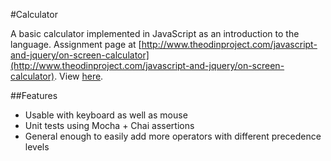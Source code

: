 #Calculator

A basic calculator implemented in JavaScript as an introduction to the language. Assignment page at [http://www.theodinproject.com/javascript-and-jquery/on-screen-calculator](http://www.theodinproject.com/javascript-and-jquery/on-screen-calculator).  View [here](https://rawgit.com/cdouglass/odin-project-exercises/master/javascript/calculator/app/calculator.html).

##Features
* Usable with keyboard as well as mouse
* Unit tests using Mocha + Chai assertions
* General enough to easily add more operators with different precedence levels
